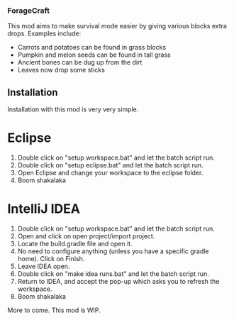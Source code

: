 ### ForageCraft
This mod aims to make survival mode easier by giving various blocks extra drops.
Examples include:
- Carrots and potatoes can be found in grass blocks
- Pumpkin and melon seeds can be found in tall grass
- Ancient bones can be dug up from the dirt
- Leaves now drop some sticks

## Installation
Installation with this mod is very very simple.
# Eclipse
1. Double click on "setup workspace.bat" and let the batch script run.
2. Double click on "setup eclipse.bat" and let the batch script run.
3. Open Eclipse and change your workspace to the eclipse folder.
4. Boom shakalaka
# IntelliJ IDEA
1. Double click on "setup workspace.bat" and let the batch script run.
2. Open and click on open project/import project.
3. Locate the build.gradle file and open it.
4. No need to configure anything (unless you have a specific gradle home). Click on Finish.
5. Leave IDEA open.
6. Double click on "make idea runs.bat" and let the batch script run.
7. Return to IDEA, and accept the pop-up which asks you to refresh the workspace.
8. Boom shakalaka

More to come. This mod is WIP.